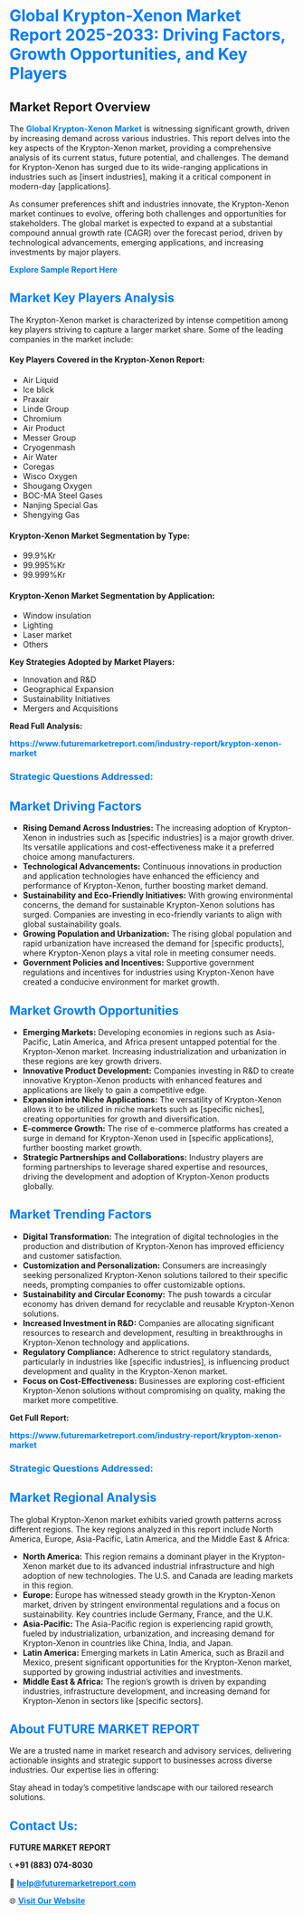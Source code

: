 <h1 style="color: #007BFF;">Global Krypton-Xenon Market Report 2025-2033: Driving Factors, Growth Opportunities, and Key Players</h1>

<section id="overview">
<h2>Market Report Overview</h2>
<p>The <a href="https://www.futuremarketreport.com/industry-report/krypton-xenon-market" style="color: #007BFF; text-decoration: none;"><strong>Global Krypton-Xenon Market</strong></a> is witnessing significant growth, driven by increasing demand across various industries. This report delves into the key aspects of the Krypton-Xenon market, providing a comprehensive analysis of its current status, future potential, and challenges. The demand for Krypton-Xenon has surged due to its wide-ranging applications in industries such as [insert industries], making it a critical component in modern-day [applications].</p>
<p>As consumer preferences shift and industries innovate, the Krypton-Xenon market continues to evolve, offering both challenges and opportunities for stakeholders. The global market is expected to expand at a substantial compound annual growth rate (CAGR) over the forecast period, driven by technological advancements, emerging applications, and increasing investments by major players.</p>
</section>

<section id="overview">
<p><a href="https://www.futuremarketreport.com/request-sample/reportId=61085" style="color: #007BFF; text-decoration: none;"><strong>Explore Sample Report Here</strong></a></p>
</section>

<section id="key-players">
<h2 style="color: #007BFF;">Market Key Players Analysis</h2>
<p>The Krypton-Xenon market is characterized by intense competition among key players striving to capture a larger market share. Some of the leading companies in the market include:</p>
<h4>Key Players Covered in the Krypton-Xenon Report:</h4>
<ul><li>Air Liquid</li><li>Ice blick</li><li>Praxair</li><li>Linde Group</li><li>Chromium</li><li>Air Product</li><li>Messer Group</li><li>Cryogenmash</li><li>Air Water</li><li>Coregas</li><li>Wisco Oxygen</li><li>Shougang Oxygen</li><li>BOC-MA Steel Gases</li><li>Nanjing Special Gas</li><li>Shengying Gas</li></ul>
<h4>Krypton-Xenon Market Segmentation by Type:</h4>
<ul><li>99.9%Kr</li><li>99.995%Kr</li><li>99.999%Kr</li></ul>

<h4>Krypton-Xenon Market Segmentation by Application:</h4>
<ul><li>Window insulation</li><li>Lighting</li><li>Laser market</li><li>Others</li></ul>
<p><strong>Key Strategies Adopted by Market Players:</strong></p>
<ul>
<li>Innovation and R&D</li>
<li>Geographical Expansion</li>
<li>Sustainability Initiatives</li>
<li>Mergers and Acquisitions</li>
</ul>
</section>

<section>
<p><strong>Read Full Analysis: </strong></p><a href="https://www.futuremarketreport.com/industry-report/krypton-xenon-market" style="color: #007BFF; text-decoration: none;"><strong>https://www.futuremarketreport.com/industry-report/krypton-xenon-market</strong></a>
<h3 style="color: #007BFF;">Strategic Questions Addressed:</h3>
</section>

<section id="driving-factors">
<h2 style="color: #007BFF;">Market Driving Factors</h2>
<ul>
<li><strong>Rising Demand Across Industries:</strong> The increasing adoption of Krypton-Xenon in industries such as [specific industries] is a major growth driver. Its versatile applications and cost-effectiveness make it a preferred choice among manufacturers.</li>
<li><strong>Technological Advancements:</strong> Continuous innovations in production and application technologies have enhanced the efficiency and performance of Krypton-Xenon, further boosting market demand.</li>
<li><strong>Sustainability and Eco-Friendly Initiatives:</strong> With growing environmental concerns, the demand for sustainable Krypton-Xenon solutions has surged. Companies are investing in eco-friendly variants to align with global sustainability goals.</li>
<li><strong>Growing Population and Urbanization:</strong> The rising global population and rapid urbanization have increased the demand for [specific products], where Krypton-Xenon plays a vital role in meeting consumer needs.</li>
<li><strong>Government Policies and Incentives:</strong> Supportive government regulations and incentives for industries using Krypton-Xenon have created a conducive environment for market growth.</li>
</ul>
</section>

<section id="growth-opportunities">
<h2 style="color: #007BFF;">Market Growth Opportunities</h2>
<ul>
<li><strong>Emerging Markets:</strong> Developing economies in regions such as Asia-Pacific, Latin America, and Africa present untapped potential for the Krypton-Xenon market. Increasing industrialization and urbanization in these regions are key growth drivers.</li>
<li><strong>Innovative Product Development:</strong> Companies investing in R&D to create innovative Krypton-Xenon products with enhanced features and applications are likely to gain a competitive edge.</li>
<li><strong>Expansion into Niche Applications:</strong> The versatility of Krypton-Xenon allows it to be utilized in niche markets such as [specific niches], creating opportunities for growth and diversification.</li>
<li><strong>E-commerce Growth:</strong> The rise of e-commerce platforms has created a surge in demand for Krypton-Xenon used in [specific applications], further boosting market growth.</li>
<li><strong>Strategic Partnerships and Collaborations:</strong> Industry players are forming partnerships to leverage shared expertise and resources, driving the development and adoption of Krypton-Xenon products globally.</li>
</ul>
</section>

<section id="trending-factors">
<h2 style="color: #007BFF;">Market Trending Factors</h2>
<ul>
<li><strong>Digital Transformation:</strong> The integration of digital technologies in the production and distribution of Krypton-Xenon has improved efficiency and customer satisfaction.</li>
<li><strong>Customization and Personalization:</strong> Consumers are increasingly seeking personalized Krypton-Xenon solutions tailored to their specific needs, prompting companies to offer customizable options.</li>
<li><strong>Sustainability and Circular Economy:</strong> The push towards a circular economy has driven demand for recyclable and reusable Krypton-Xenon solutions.</li>
<li><strong>Increased Investment in R&D:</strong> Companies are allocating significant resources to research and development, resulting in breakthroughs in Krypton-Xenon technology and applications.</li>
<li><strong>Regulatory Compliance:</strong> Adherence to strict regulatory standards, particularly in industries like [specific industries], is influencing product development and quality in the Krypton-Xenon market.</li>
<li><strong>Focus on Cost-Effectiveness:</strong> Businesses are exploring cost-efficient Krypton-Xenon solutions without compromising on quality, making the market more competitive.</li>
</ul>
</section>

<section>
<p><strong>Get Full Report: </strong></p><a href="https://www.futuremarketreport.com/industry-report/krypton-xenon-market" style="color: #007BFF; text-decoration: none;"><strong>https://www.futuremarketreport.com/industry-report/krypton-xenon-market</strong></a>
<h3 style="color: #007BFF;">Strategic Questions Addressed:</h3>
</section>


<section id="regional-analysis">
<h2 style="color: #007BFF;">Market Regional Analysis</h2>
<p>The global Krypton-Xenon market exhibits varied growth patterns across different regions. The key regions analyzed in this report include North America, Europe, Asia-Pacific, Latin America, and the Middle East & Africa:</p>
<ul>
<li><strong>North America:</strong> This region remains a dominant player in the Krypton-Xenon market due to its advanced industrial infrastructure and high adoption of new technologies. The U.S. and Canada are leading markets in this region.</li>
<li><strong>Europe:</strong> Europe has witnessed steady growth in the Krypton-Xenon market, driven by stringent environmental regulations and a focus on sustainability. Key countries include Germany, France, and the U.K.</li>
<li><strong>Asia-Pacific:</strong> The Asia-Pacific region is experiencing rapid growth, fueled by industrialization, urbanization, and increasing demand for Krypton-Xenon in countries like China, India, and Japan.</li>
<li><strong>Latin America:</strong> Emerging markets in Latin America, such as Brazil and Mexico, present significant opportunities for the Krypton-Xenon market, supported by growing industrial activities and investments.</li>
<li><strong>Middle East & Africa:</strong> The region’s growth is driven by expanding industries, infrastructure development, and increasing demand for Krypton-Xenon in sectors like [specific sectors].</li>
</ul>
</section>

<footer>
<h2 style="color: #007BFF;">About FUTURE MARKET REPORT</h2>
<p>We are a trusted name in market research and advisory services, delivering actionable insights and strategic support to businesses across diverse industries. Our expertise lies in offering:</p>

<p>Stay ahead in today’s competitive landscape with our tailored research solutions.</p>

<h2 style="color: #007BFF;">Contact Us:</h2>
<p><strong>FUTURE MARKET REPORT</strong></p>
<p>📞 <strong>+91 (883) 074-8030</strong></p>
<p>📧 <strong><a href="mailto:help@futuremarketreport.com" style="color: #007BFF;">help@futuremarketreport.com</a></strong></p>
<p>🌐 <strong><a href="https://www.futuremarketreport.com/" style="color: #007BFF;">Visit Our Website</a></strong></p>
</footer>